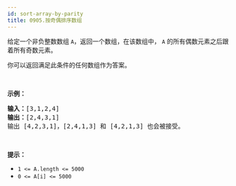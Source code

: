 ```yaml
---
id: sort-array-by-parity
title: 0905.按奇偶排序数组
---
```

给定一个非负整数数组 <code>A</code>，返回一个数组，在该数组中， <code>A</code> 的所有偶数元素之后跟着所有奇数元素。

你可以返回满足此条件的任何数组作为答案。

 

**示例：**


<pre><strong>输入：</strong>[3,1,2,4]<br/><strong>输出：</strong>[2,4,3,1]<br/>输出 [4,2,3,1]，[2,4,1,3] 和 [4,2,1,3] 也会被接受。<br/></pre>

 

**提示：**

- <code>1 &lt;= A.length &lt;= 5000</code>
- <code>0 &lt;= A[i] &lt;= 5000</code>